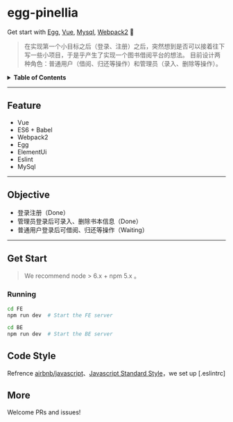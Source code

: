 # egg-pinellia

Get start with [Egg](https://eggjs.org/), [Vue](https://cn.vuejs.org/index.html), [Mysql](https://www.mysql.com/cn/), [Webpack2](https://webpack.js.org/) 🚀

<!-- >2017/09/07
>add proxy with `http-proxy-middleware`  
>2017/10/07
>checkout branch mobx to see the version mobx instead of redux! -->

<!-- [中文](https://github.com/YutHelloWorld/vortex-react/blob/master/README-zh.md) -->
>在实现第一个小目标之后（登录、注册）之后，突然想到是否可以接着往下写一些小项目，于是乎产生了实现一个图书借阅平台的想法。
>目前设计两种角色：普通用户（借阅、归还等操作）和管理员（录入、删除等操作）。
<details>
<summary><strong>Table of Contents</strong></summary>

* [Feature](#feature)
* [Objective](#objective)
* [Get Start](#get-start)
  + [Installation](#installation)
  + [Running](#running)
  + [Scripts](#scripts)
* [Code Style](#code-style)
* [More](#more)

</details>

---

## Feature

- Vue
- ES6 + Babel
- Webpack2
- Egg
- ElementUi
- Eslint
- MySql

---

## Objective

- 登录注册（Done）
- 管理员登录后可录入、删除书本信息（Done）
- 普通用户登录后可借阅、归还等操作（Waiting）

---

## Get Start

> We recommend node > 6.x + npm 5.x 。

<!-- ### Installation

```bash
git clone https://github.com/yuthelloworld/vortex-react.git <my-project-name>
cd <my-project-name>
yarn  # Install project dependencies (or `npm install`)
``` -->

### Running

```bash
cd FE 
npm run dev  # Start the FE server
```

```bash
cd BE 
npm run dev  # Start the BE server
```

<!-- ### Scripts

| `yarn <script>` | Description                                        |
| --------------- | -------------------------------------------------- |
| `start`         | Serves your app at <http://localhost:3000>         |
| `build`         | Builds the application to ./dist                   |
| `lint`          | Lints the project for potential errors             |
| `lint:fix`      | Lints the project and fixes all correctable errors |

--- -->

<!-- ## Project Structure

### File Tree

```bash
.
├── build                    # All build-related code
├── public                   # Static public assets (not imported anywhere in source code)
├── server                   # Express application that provides webpack middleware
│   └── main.js              # Server application entry point
├── src                      # Application source code
│   ├── index.html           # Main HTML page container for app
│   ├── main.js              # Application rendering
│   ├── normalize.js         # Browser normalization and polyfills
│   ├── components           # Global Reusable Components
│   ├── layouts              # Components that dictate major page structure
│   │   └── PageLayout       # Components that dictate major page structure
│   ├── routes               # Components that dictate major page structure
│   │   ├── index.js         # Main application routes with store
│   │   ├── Home             # Fractal route
│   │   │   ├── index.js     # Route definitions and async split points
│   │   │   ├── assets       # Assets required to render components
│   │   │   ├── components   # Presentational React Components
│   │   │   └── routes **
│   │   └── Counter
│   │       ├── index.js
│   │       ├── container    # Container component
│   │       ├── modules      # redux module(reducers/constants/actions)
│   │       └── routes **
│   ├── store                # Redux store
│   │   ├── createStore.js   # Create store
│   │   └── reducers.js      # Reducers
│   └── styles               # Style sheet
└── tests                    # Unit tests
``` -->

<!-- ### Data Flow

![redux](https://user-images.githubusercontent.com/20860159/29354186-429b4446-829f-11e7-9a2f-a15c97dafaa3.png)

### Logic

![vortex-react](https://user-images.githubusercontent.com/20860159/29354203-56f1c672-829f-11e7-9465-2c2b37484823.png)

--- -->

<!-- ## Live Development

We use `webpack-dev-middleware` and `webpack-hot-middleware` for server and HMR 。

We recommend using [Redux DevTools Chrome Extension](https://chrome.google.com/webstore/detail/redux-devtools/lmhkpmbekcpmknklioeibfkpmmfibljd).

--- -->

<!-- ## Deploy

>Use `nginx` to proxy static web to start this app。Point at `~/dist/index.html`.[See more](https://github.com/ReactTraining/react-router/blob/v3/docs/guides/Histories.md#configuring-your-server)。

This is an exmaple in ubuntu:

- Install nginx：

```bash
sudo apt-get install nginx
```

- Configure：

```bash
sudo vi /etc/nginx/sites-available/default
```

- Copy the flowing to configure：

```bash
server{
  listen 8001;
  server_name 127.0.0.1;  //server Ip
  location / {
    proxy_pass http://127.0.0.1:3000;
  }
}
```

- restart nginx，start app，browser <http://localhost:8081>。

```bash
sudo service nginx restart

// cd your root file
yarn start
```

--- -->

## Code Style

Refrence [airbnb/javascript](https://github.com/airbnb/javascript)、[Javascript Standard Style](https://github.com/standard/eslint-config-standard-react)，we set up [.eslintrc]

## More

Welcome PRs and issues!
